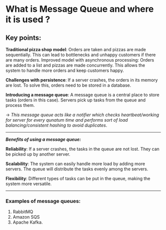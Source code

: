 # What is Message Queue and where it is used ?

## Key points:

  **Traditional pizza shop model**: Orders are taken and pizzas are made sequentially. This can lead to bottlenecks and unhappy customers if there are many orders.
  Improved model with asynchronous processing: Orders are added to a list and pizzas are made concurrently. 
  This allows the system to handle more orders and keep customers happy.
  
  **Challenges with persistence**: If a server crashes, the orders in its memory are lost. To solve this, orders need to be stored in a database.
  
  **Introducing a message queue**: A message queue is a central place to store tasks (orders in this case). Servers pick up tasks from the queue and process them.

  -> *This message queue acts like a notifier which checks heartbeat/working for server for every qunatum time and performs sort of load balancing/consistent hashing to avoid duplicates*.

------------------------------------------------------------------------------------------------------------
  
  ***Benefits of using a message queue:***
  
   **Reliability**: If a server crashes, the tasks in the queue are not lost. They can be picked up by another server.
   
   **Scalability**: The system can easily handle more load by adding more servers. The queue will distribute the tasks evenly among the servers.
   
   **Flexibility**: Different types of tasks can be put in the queue, making the system more versatile.

   ------------------------------------------------------------------

### Examples of message queues:

 1. RabbitMQ
 2. Amazon SQS
 3. Apache Kafka.
